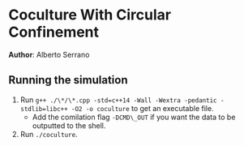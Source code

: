 Coculture With Circular Confinement
===================================

**Author**: Alberto Serrano

## Running the simulation
1. Run `g++ ./\*/\*.cpp -std=c++14 -Wall -Wextra -pedantic -stdlib=libc++ -O2 -o coculture` to get an executable file.
    - Add the comilation flag `-DCMD\_OUT` if you want the data to be outputted to the shell.
2. Run `./coculture`.
